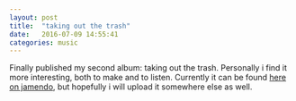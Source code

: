 ```yaml
---
layout: post
title:  "taking out the trash"
date:   2016-07-09 14:55:41
categories: music
---
```


Finally published my second album: taking out the trash. Personally i find it
more interesting, both to make and to listen. Currently it can be found
[here on jamendo][jamendo], but hopefully i will upload it somewhere else as
well.

[jamendo]: https://www.jamendo.com/album/159939/taking-out-the-trash
